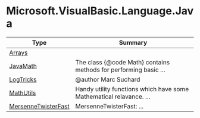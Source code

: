 ﻿
# Microsoft.VisualBasic.Language.Java

|Type|Summary|
|----|-------|
|<a href="#" onClick="load('/docs/Microsoft.VisualBasic.Language.Java/Arrays.md')">Arrays</a>||
|<a href="#" onClick="load('/docs/Microsoft.VisualBasic.Language.Java/JavaMath.md')">JavaMath</a>|The class {@code Math} contains methods for performing basic ...|
|<a href="#" onClick="load('/docs/Microsoft.VisualBasic.Language.Java/LogTricks.md')">LogTricks</a>|@author Marc Suchard|
|<a href="#" onClick="load('/docs/Microsoft.VisualBasic.Language.Java/MathUtils.md')">MathUtils</a>|Handy utility functions which have some Mathematical relavance. ...|
|<a href="#" onClick="load('/docs/Microsoft.VisualBasic.Language.Java/MersenneTwisterFast.md')">MersenneTwisterFast</a>|MersenneTwisterFast: ...|


